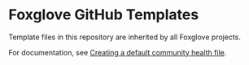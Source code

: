 # Foxglove GitHub Templates

Template files in this repository are inherited by all Foxglove projects.

For documentation, see [Creating a default community health file](https://docs.github.com/en/communities/setting-up-your-project-for-healthy-contributions/creating-a-default-community-health-file).
